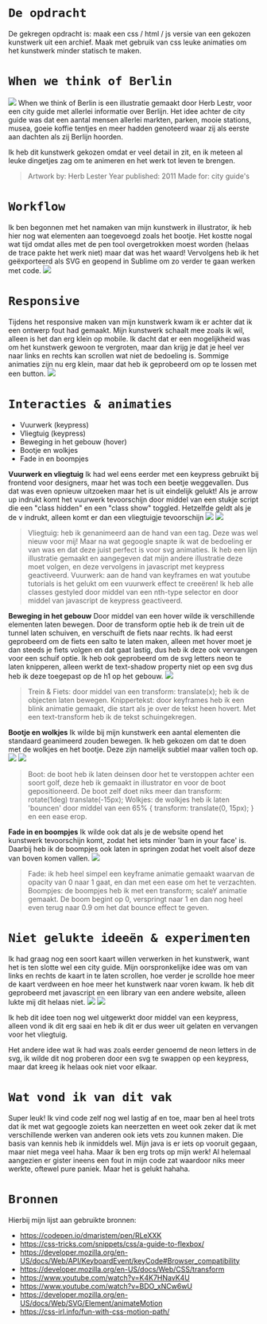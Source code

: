 # `De opdracht`
De gekregen opdracht is: maak een css / html / js versie van een gekozen kunstwerk uit een archief. Maak met gebruik van css leuke animaties om het kunstwerk minder statisch te maken. 



# `When we think of Berlin`
<img src="https://cdn.shopify.com/s/files/1/0157/5106/products/Herb-Lester-Berlin-Guide_grande.jpg?v=1588005683">
When we think of Berlin is een illustratie gemaakt door Herb Lestr, voor een city guide met allerlei informatie over Berlijn. Het idee achter de city guide was dat een aantal mensen allerlei markten, parken, mooie stations, musea, goeie koffie tentjes en meer hadden genoteerd waar zij als eerste aan dachten als zij Berlijn hoorden. 

Ik heb dit kunstwerk gekozen omdat er veel detail in zit, en ik meteen al leuke dingetjes zag om te animeren en het werk tot leven te brengen. 

>Artwork by: Herb Lester
>Year published: 2011
>Made for: city guide's


# `Workflow`
 Ik ben begonnen met het namaken van mijn kunstwerk in illustrator, ik heb hier nog wat elementen aan toegevoegd zoals het bootje. Het kostte nogal wat tijd omdat alles met de pen tool overgetrokken moest worden (helaas de trace pakte het werk niet) maar dat was het waard! Vervolgens heb ik het geëxporteerd als SVG en geopend in Sublime om zo verder te gaan werken met code. 
<img src="ReadmeImg/Illustrator.png">


# `Responsive`
Tijdens het responsive maken van mijn kunstwerk kwam ik er achter dat ik een ontwerp fout had gemaakt. Mijn kunstwerk schaalt mee zoals ik wil, alleen is het dan erg klein op mobile. Ik dacht dat er een mogelijkheid was om het kunstwerk gewoon te vergroten, maar dan krijg je dat je heel ver naar links en rechts kan scrollen wat niet de bedoeling is. Sommige animaties zijn nu erg klein, maar dat heb ik geprobeerd om op te lossen met een button. 
<img src="ReadmeImg/Respons.gif">

# `Interacties & animaties`
* Vuurwerk (keypress)
* Vliegtuig (keypress)
* Beweging in het gebouw (hover)
* Bootje en wolkjes
* Fade in en boompjes



<B>Vuurwerk en vliegtuig</B>
Ik had wel eens eerder met een keypress gebruikt bij frontend voor designers, maar het was toch een beetje weggevallen. Dus dat was even opnieuw uitzoeken maar het is uit eindelijk gelukt! Als je arrow up indrukt komt het vuurwerk tevoorschijn door middel van een stukje script die een "class hidden" en een "class show" toggled. Hetzelfde geldt als je de v indrukt, alleen komt er dan een vliegtuigje tevoorschijn
<img src="ReadmeImg/Loop.gif">
<img src="ReadmeImg/Vuurwerk.gif">

>Vliegtuig: heb ik genanimeerd aan de hand van een <animateMotion> tag. Deze was wel nieuw voor mij! Maar na wat gegoogle snapte ik wat de bedoeling er van was en dat deze juist perfect is voor svg animaties. Ik heb een lijn illustratie gemaakt en aangegeven dat mijn andere illustratie deze moet volgen, en deze vervolgens in javascript met keypress geactiveerd. 
>Vuurwerk: aan de hand van keyframes en wat youtube tutorials is het gelukt om een vuurwerk effect te creeëren! Ik heb alle classes gestyled door middel van een nth-type selector en door middel van javascript de keypress geactiveerd. 


<B>Beweging in het gebouw</B>
Door middel van een hover wilde ik verschillende elementen laten bewegen. Door de transform optie heb ik de trein uit de tunnel laten schuiven, en verschuift de fiets naar rechts. Ik had eerst geprobeerd om de fiets een salto te laten maken, alleen met hover moet je dan steeds je fiets volgen en dat gaat lastig, dus heb ik deze ook vervangen voor een schuif optie. Ik heb ook geprobeerd om de svg letters neon te laten knipperen, alleen werkt de text-shadow property niet op een svg dus heb ik deze toegepast op de h1 op het gebouw. 
<img src="ReadmeImg/Hover.gif">
>Trein & Fiets: door middel van een transform: translate(x); heb ik de objecten laten bewegen.
>Knippertekst: door keyframes heb ik een blink animatie gemaakt, die start als je over de tekst heen hovert. Met een text-transform heb ik de tekst schuingekregen. 

<B>Bootje en wolkjes</B>
Ik wilde bij mijn kunstwerk een aantal elementen die standaard geanimeerd zouden bewegen. Ik heb gekozen om dat te doen met de wolkjes en het bootje. Deze zijn namelijk subtiel maar vallen toch op.
<img src="ReadmeImg/Boot.gif">
<img src="ReadmeImg/Wolk.gif">
>Boot: de boot heb ik laten deinsen door het te verstoppen achter een soort golf, deze heb ik gemaakt in illustrator en voor de boot gepositioneerd. De boot zelf doet niks meer dan  transform: rotate(1deg) translate(-15px);
>Wolkjes: de wolkjes heb ik laten 'bouncen' door middel van een 65%  { transform: translate(0, 15px); } en een ease erop. 

<B>Fade in en boompjes</B>
Ik wilde ook dat als je de website opend het kunstwerk tevoorschijn komt, zodat het iets minder 'bam in your face' is. Daarbij heb ik de boompjes ook laten in springen zodat het voelt alsof deze van boven komen vallen. 
<img src="ReadmeImg/Verschijn.gif">
>Fade: ik heb heel simpel een keyframe animatie gemaakt waarvan de opacity van 0 naar 1 gaat, en dan met een ease om het te verzachten.
>Boompjes: de boompjes heb ik met een transform; scaleY animatie gemaakt. De boom begint op 0, verspringt naar 1 en dan nog heel even terug naar 0.9 om het dat bounce effect te geven. 

# `Niet gelukte ideeën & experimenten`
Ik had graag nog een soort kaart willen verwerken in het kunstwerk, want het is ten slotte wel een city guide. Mijn oorspronkelijke idee was om van links en rechts de kaart in te laten scrollen, hoe verder je scrollde hoe meer de kaart verdween en hoe meer het kunstwerk naar voren kwam. Ik heb dit geprobeerd met javascript en een library van een andere website, alleen lukte mij dit helaas niet. 
<img src="ReadmeImg/Test.png">
<img src="ReadmeImg/Kaart2.png">

Ik heb dit idee toen nog wel uitgewerkt door middel van een keypress, alleen vond ik dit erg saai en heb ik dit er dus weer uit gelaten en vervangen voor het vliegtuig. 

Het andere idee wat ik had was zoals eerder genoemd de neon letters in de svg, ik wilde dit nog proberen door een svg te swappen op een keypress, maar dat kreeg ik helaas ook niet voor elkaar. 

# `Wat vond ik van dit vak`
Super leuk! Ik vind code zelf nog wel lastig af en toe, maar ben al heel trots dat ik met wat gegoogle zoiets kan neerzetten en weet ook zeker dat ik met verschillende werken van anderen ook iets vets zou kunnen maken. Die basis van kennis heb ik inmiddels wel. Mijn java is er iets op vooruit gegaan, maar niet mega veel haha. Maar ik ben erg trots op mijn werk! Al helemaal aangezien er gister ineens een fout in mijn code zat waardoor niks meer werkte, oftewel pure paniek. Maar het is gelukt hahaha. 

# `Bronnen`
Hierbij mijn lijst aan gebruikte bronnen:

* https://codepen.io/dmaristem/pen/RLeXXK
* https://css-tricks.com/snippets/css/a-guide-to-flexbox/
* https://developer.mozilla.org/en-US/docs/Web/API/KeyboardEvent/keyCode#Browser_compatibility
* https://developer.mozilla.org/en-US/docs/Web/CSS/transform
* https://www.youtube.com/watch?v=K4K7HNavK4U
* https://www.youtube.com/watch?v=BDO_xNCw6wU
* https://developer.mozilla.org/en-US/docs/Web/SVG/Element/animateMotion
* https://css-irl.info/fun-with-css-motion-path/

